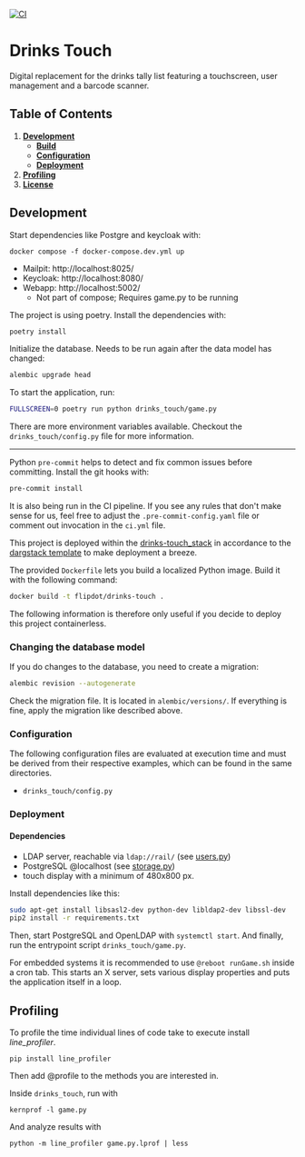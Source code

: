 [![CI](https://github.com/flipdot/drinks-touch/actions/workflows/ci.yml/badge.svg)](https://github.com/flipdot/drinks-touch/actions/workflows/ci.yml)

# Drinks Touch
Digital replacement for the drinks tally list featuring a touchscreen, user management and a barcode scanner.

## Table of Contents
1. **[Development](#development)**
    - **[Build](#build)**
    - **[Configuration](#configuration)**
    - **[Deployment](#deployment)**
1. **[Profiling](#profiling)**
1. **[License](#license)**

## Development

Start dependencies like Postgre and keycloak with:

```
docker compose -f docker-compose.dev.yml up
```

- Mailpit: http://localhost:8025/
- Keycloak: http://localhost:8080/
- Webapp: http://localhost:5002/
  - Not part of compose; Requires game.py to be running

The project is using poetry. Install the dependencies with:

```sh
poetry install
```

Initialize the database. Needs to be run again after the data model has changed:

```sh
alembic upgrade head
```

To start the application, run:

```sh
FULLSCREEN=0 poetry run python drinks_touch/game.py
```

There are more environment variables available. Checkout the `drinks_touch/config.py` file for more information.

---

Python `pre-commit` helps to detect and fix common issues before committing. Install the git hooks with:

```sh
pre-commit install
```

It is also being run in the CI pipeline. If you see any rules that don't make sense for us, feel free
to adjust the `.pre-commit-config.yaml` file or comment out invocation in the `ci.yml` file.

This project is deployed within the [drinks-touch_stack](https://github.com/flipdot/drinks-touch_stack/) in accordance to the [dargstack template](https://github.com/dargstack/dargstack_template/) to make deployment a breeze.

The provided `Dockerfile` lets you build a localized Python image. Build it with the following command:

```bash
docker build -t flipdot/drinks-touch .
```

The following information is therefore only useful if you decide to deploy this project containerless.

### Changing the database model

If you do changes to the database, you need to create a migration:

```sh
alembic revision --autogenerate
```

Check the migration file. It is located in `alembic/versions/`.
If everything is fine, apply the migration like described above.

### Configuration
The following configuration files are evaluated at execution time and must be derived from their respective examples, which can be found in the same directories.

- `drinks_touch/config.py`

### Deployment

#### Dependencies
- LDAP server, reachable via `ldap://rail/` (see [users.py](drinks_touch/users/users.py))
- PostgreSQL @localhost (see [storage.py](drinks_touch/database/storage.py))
- touch display with a minimum of 480x800 px.

Install dependencies like this:

```bash
sudo apt-get install libsasl2-dev python-dev libldap2-dev libssl-dev
pip2 install -r requirements.txt
```

Then, start PostgreSQL and OpenLDAP with `systemctl start`. And finally, run the entrypoint script `drinks_touch/game.py`.

For embedded systems it is recommended to use `@reboot runGame.sh` inside a cron tab.
This starts an X server, sets various display properties and puts the application itself in a loop.


## Profiling
To profile the time individual lines of code take to execute install *line_profiler*.

    pip install line_profiler

Then add @profile to the methods you are interested in.

Inside `drinks_touch`, run with

    kernprof -l game.py

And analyze results with

    python -m line_profiler game.py.lprof | less
